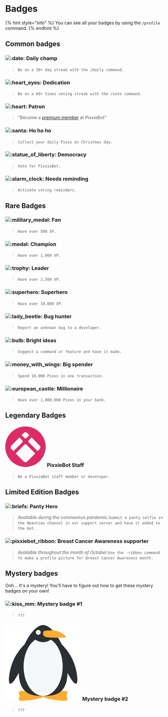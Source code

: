 # Badges

{% hint style="info" %}
You can see all your badges by using the `/profile` command.
{% endhint %}

## Common badges

### <img src="https://discordapp.com/assets/c5f722a37a7e3800b78a61c3ebd2dd74.svg" alt=":date:" data-size="line"> **Daily champ**

> `Be on a 30+ day streak with the /daily command.`

### <img src="https://discordapp.com/assets/e55f552bd0b1cf368b466422408c8401.svg" alt=":heart_eyes:" data-size="line"> **Dedication**

> `Be on a 60+ times voting streak with the /vote command.`

### <img src="https://discordapp.com/assets/0483f2b648dcc986d01385062052ae1c.svg" alt=":heart:" data-size="line"> **Patron**

> "Become a [premium member](https://pixx.ie/premium) at PixxieBot"

### <img src="https://discordapp.com/assets/9a77e13be0f62ffa5f508f3cf50912c2.svg" alt=":santa:" data-size="line"> **Ho ho ho**

> `Collect your daily Pixos on Christmas day.`

### <img src="https://discordapp.com/assets/3f743d1073c0662bcc72eb6b55541f5e.svg" alt=":statue_of_liberty:" data-size="line"> **Democracy**

> `Vote for PixxieBot.`

### <img src="https://discordapp.com/assets/630f5938948131784285d97d57a3e8a0.svg" alt=":alarm_clock:" data-size="line"> **Needs reminding**

> `Activate voting reminders.`

## Rare Badges

### <img src="https://discordapp.com/assets/6ca609cb5fe0c1a5a74633567c2e743f.svg" alt=":military_medal:" data-size="line"> **Fan**

> `Have over 500 XP.`

### <img src="https://discordapp.com/assets/c9b563417a1ff01700edc358b5fc309f.svg" alt=":medal:" data-size="line"> **Champion**

> `Have over 1,000 XP.`

### <img src="https://discordapp.com/assets/0a00e865c445d42dfb9f64bedfab8cf8.svg" alt=":trophy:" data-size="line"> **Leader**

> `Have over 2,500 XP.`

### <img src="https://discordapp.com/assets/05f8af73b85832f48989ab6cecbc1a94.svg" alt=":superhero:" data-size="line"> **Superhero**

> `Have over 10,000 XP.`

### <img src="https://discordapp.com/assets/d5b1663a1a49a2471ab3bce9f98bfc27.svg" alt=":lady_beetle:" data-size="line"> **Bug hunter**

> `Report an unknown bug to a developer.`

### <img src="https://discordapp.com/assets/d95a24865c58c14548e439defc097222.svg" alt=":bulb:" data-size="line"> **Bright ideas**

> `Suggest a command or feature and have it made.`

### <img src="https://discordapp.com/assets/aff6d39f4947f22f042e67ac21a9dc7a.svg" alt=":money_with_wings:" data-size="line"> **Big spender**

> `Spend 10,000 Pixos in one transaction.`

### <img src="https://discordapp.com/assets/ec15d5b501416e4b7270cb1dd1624631.svg" alt=":european_castle:" data-size="line"> **Millionaire**

> `Have over 1,000,000 Pixos in your bank.`

## Legendary Badges

### <img src="../../.gitbook/assets/pixxiebotstaff.gif" alt=":european_castle:" data-size="line"> **PixxieBot Staff**

> `Be a PixxieBot staff member or developer.`

## Limited Edition Badges

### <img src="https://discordapp.com/assets/57b616f0b6a6e590342ac593b59a1a8c.svg" alt=":briefs:" data-size="line"> **Panty Hero**

> _Available during the coronavirus pandemic._`Submit a panty selfie in the #panties channel in our support server and have it added to the bot.`

### <img src="https://cdn.discordapp.com/emojis/754733176680611913.png?v=1" alt=":pixxiebot_ribbon:" data-size="line"> **Breast Cancer Awareness supporter**

> _Available throughout the month of October._`Use the -ribbon command to make a profile picture for Breast Cancer Awareness month.`

## Mystery badges

Ooh... It's a mystery! You'll have to figure out how to get these mystery badges on your own!

### <img src="https://discordapp.com/assets/087753a70c2994a94eab25cb864b0488.svg" alt=":kiss_mm:" data-size="line"> **Mystery badge #1**

> `???`

### <img src="../../.gitbook/assets/penguin_1f427.png" alt=":kiss_mm:" data-size="line"> **Mystery badge #2**

> `???`